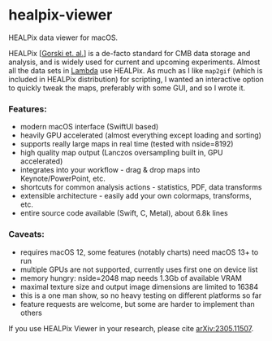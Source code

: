 # healpix-viewer
HEALPix data viewer for macOS.

HEALPix [[Gorski et. al.](https://healpix.jpl.nasa.gov)] is a de-facto standard for CMB data storage and analysis, and is widely used for current and upcoming experiments. Almost all the data sets in [Lambda](https://lambda.gsfc.nasa.gov) use HEALPix. As much as I like `map2gif` (which is included in HEALPix distribution) for scripting, I wanted an interactive option to quickly tweak the maps, preferably with some GUI, and so I wrote it.

### Features:
- modern macOS interface (SwiftUI based)
- heavily GPU accelerated (almost everything except loading and sorting)
- supports really large maps in real time (tested with nside=8192)
- high quality map output (Lanczos oversampling built in, GPU accelerated)
- integrates into your workflow - drag & drop maps into Keynote/PowerPoint, etc.
- shortcuts for common analysis actions - statistics, PDF, data transforms
- extensible architecture - easily add your own colormaps, transforms, etc.
- entire source code available (Swift, C, Metal), about 6.8k lines

### Caveats:
- requires macOS 12, some features (notably charts) need macOS 13+ to run
- multiple GPUs are not supported, currently uses first one on device list
- memory hungry: nside=2048 map needs 1.3Gb of available VRAM
- maximal texture size and output image dimensions are limited to 16384
- this is a one man show, so no heavy testing on different platforms so far
- feature requests are welcome, but some are harder to implement than others

If you use HEALPix Viewer in your research, please cite [arXiv:2305.11507](https://arxiv.org/abs/2305.11507).